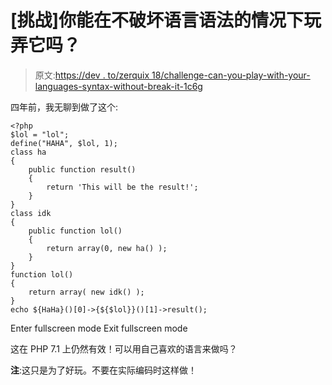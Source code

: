 # [挑战]你能在不破坏语言语法的情况下玩弄它吗？

> 原文:[https://dev . to/zerquix 18/challenge-can-you-play-with-your-languages-syntax-without-break-it-1c6g](https://dev.to/zerquix18/challenge-can-you-play-with-your-languages-syntax-without-breaking-it-1c6g)

四年前，我无聊到做了这个:

```
<?php
$lol = "lol";
define("HAHA", $lol, 1);
class ha
{
    public function result()
    {
        return 'This will be the result!';
    }
}
class idk
{
    public function lol()
    {
        return array(0, new ha() );
    }
}
function lol()
{
    return array( new idk() );
}
echo ${HaHa}()[0]->{${$lol}}()[1]->result(); 
```

Enter fullscreen mode Exit fullscreen mode

这在 PHP 7.1 上仍然有效！可以用自己喜欢的语言来做吗？

**注**:这只是为了好玩。不要在实际编码时这样做！